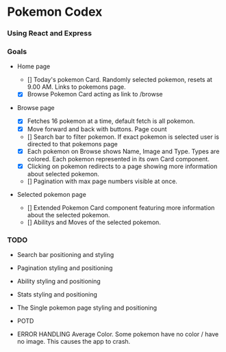# Pokemon Codex

### Using React and Express

### Goals
- Home page
    - [] Today's pokemon Card. Randomly selected pokemon, resets at 9.00 AM. Links to pokemons page.
    - [x] Browse Pokemon Card acting as link to /browse

- Browse page
    - [x] Fetches 16 pokemon at a time, default fetch is all pokemon.
    - [x] Move forward and back with buttons. Page count
    - [] Search bar to filter pokemon. If exact pokemon is selected user is directed to that pokemons page
    - [x] Each pokemon on Browse shows Name, Image and Type. Types are colored. Each pokemon represented in its own Card component.
    - [x] Clicking on pokemon redirects to a page showing more information about selected pokemon.
    - [] Pagination with max page numbers visible at once.

- Selected pokemon page
    - [] Extended Pokemon Card component featuring more information about the selected pokemon.
    - [] Abilitys and Moves of the selected pokemon.


### TODO
- Search bar positioning and styling
- Pagination styling and positioning
- Ability styling and positioning
- Stats styling and positioning
- The Single pokemon page styling and positioning
- POTD

- ERROR HANDLING Average Color. Some pokemon have no color / have no image. This causes the app to crash.
    